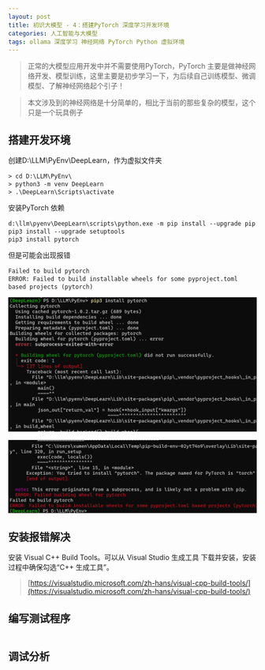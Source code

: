 ```yaml
---
layout: post
title: 初识大模型 - 4：搭建PyTorch 深度学习开发环境
categories: 人工智能与大模型
tags: ollama 深度学习 神经网络 PyTorch Python 虚拟环境 
---
```


>正常的大模型应用开发中并不需要使用PyTorch，PyTorch 主要是做神经网络开发、模型训练，这里主要是初步学习一下，为后续自己训练模型、微调模型、了解神经网络起个引子！

>本文涉及到的神经网络是十分简单的，相比于当前的那些复杂的模型，这个只是一个玩具例子

## 搭建开发环境

创建D:\LLM\PyEnv\DeepLearn，作为虚拟文件夹

```shell
> cd D:\LLM\PyEnv\
> python3 -m venv DeepLearn
> .\DeepLearn\Scripts\activate
```

安装PyTorch 依赖

```shell
d:\llm\pyenv\DeepLearn\scripts\python.exe -m pip install --upgrade pip
pip3 install --upgrade setuptools
pip3 install pytorch
```

但是可能会出现报错

```
Failed to build pytorch
ERROR: Failed to build installable wheels for some pyproject.toml based projects (pytorch)
```

![](../media/image/2025-03-10/01.png)

![](../media/image/2025-03-10/02.png)

## 安装报错解决

安装 Visual C++ Build Tools。可以从 Visual Studio 生成工具 下载并安装，安装过程中确保勾选“C++ 生成工具”。

>[https://visualstudio.microsoft.com/zh-hans/visual-cpp-build-tools/](https://visualstudio.microsoft.com/zh-hans/visual-cpp-build-tools/)

## 编写测试程序

```python

```

## 调试分析


